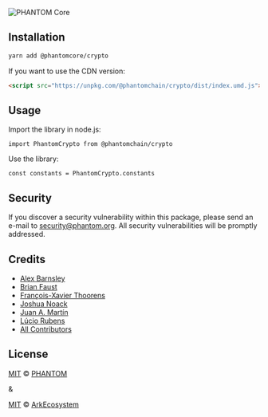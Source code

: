 ![PHANTOM Core](banner.png)

## Installation

```bash
yarn add @phantomcore/crypto
```

If you want to use the CDN version:

```html
<script src="https://unpkg.com/@phantomchain/crypto/dist/index.umd.js"></script>
```

## Usage

Import the library in node.js:

```
import PhantomCrypto from @phantomchain/crypto
```

Use the library:

```
const constants = PhantomCrypto.constants
```

## Security

If you discover a security vulnerability within this package, please send an e-mail to security@phantom.org. All security vulnerabilities will be promptly addressed.

## Credits

-   [Alex Barnsley](https://github.com/alexbarnsley)
-   [Brian Faust](https://github.com/faustbrian)
-   [François-Xavier Thoorens](https://github.com/fix)
-   [Joshua Noack](https://github.com/supaiku0)
-   [Juan A. Martín](https://github.com/j-a-m-l)
-   [Lúcio Rubens](https://github.com/luciorubeens)
-   [All Contributors](../../../../contributors)

## License

[MIT](LICENSE) © [PHANTOM](https://phantom.org)

&

[MIT](LICENSE) © [ArkEcosystem](https://ark.io)
